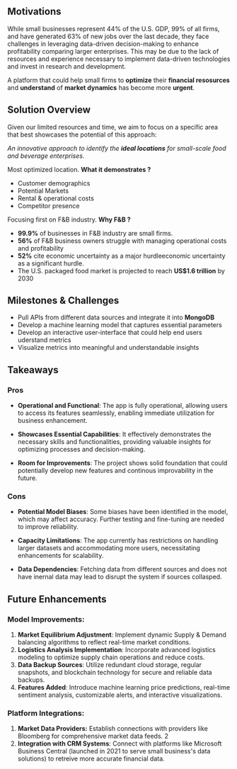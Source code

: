 ## Motivations
While small businesses represent 44% of the U.S. GDP, 99% of all firms, and have generated 63% of new jobs over the last decade, they face challenges in leveraging data-driven decision-making to enhance profitability comparing larger enterprises. This may be due to the lack of resources and experience necessary to implement data-driven technologies and invest in research and development. 

A platform that could help small firms to **optimize** their **financial resosurces** and **understand** of **market dynamics** has become more **urgent**.

## Solution Overview
Given our limited resources and time, we aim to focus on a specific area that best showcases the potential of this approach:

_An innovative approach to identify the **ideal locations** for small-scale food and beverage enterprises._

Most optimized location. **What it demonstrates ?**

- Customer demographics
- Potential Markets
- Rental & operational costs
- Competitor presence


Focusing first on F&B industry. **Why F&B ?**
- **99.9%** of businesses in F&B industry are small firms.
- **56%** of F&B business owners struggle with managing operational costs and profitability
- **52%** cite economic uncertainty as a major hurdleeconomic uncertainty as a significant hurdle.
- The U.S. packaged food market is projected to reach **US$1.6 trillion** by 2030

## Milestones & Challenges
- Pull APIs from different data sources and integrate it into **MongoDB**
- Develop a machine learning model that captures essential parameters
- Develop an interactive user-interface that could help end users uderstand metrics
- Visualize metrics into meaningful and understandable insights


## Takeaways
### Pros

+ **Operational and Functional**: The app is fully operational, allowing users to access its features seamlessly, enabling immediate utilization for business enhancement.

+ **Showcases Essential Capabilities**: It effectively demonstrates the necessary skills and functionalities, providing valuable insights for optimizing processes and decision-making. 

+ **Room for Improvements**: The project shows solid foundation that could potentially develop new features and continous improvability in the future. 

### Cons

+ **Potential Model Biases**: Some biases have been identified in the model, which may affect accuracy. Further testing and fine-tuning are needed to improve reliability.

+ **Capacity Limitations**: The app currently has restrictions on handling larger datasets and accommodating more users, necessitating enhancements for scalability.

+ **Data Dependencies**: Fetching data from different sources and does not have inernal data may lead to disrupt the system if sources collasped.

## Future Enhancements
### Model Improvements:
1. **Market Equilibrium Adjustment**: 
Implement dynamic Supply & Demand balancing algorithms to reflect real-time market conditions.
2. **Logistics Analysis Implementation**: Incorporate advanced logistics modeling to optimize supply chain operations and reduce costs.
3. **Data Backup Sources**: Utilize redundant cloud storage, regular snapshots, and blockchain technology for secure and reliable data backups.
4. **Features Added**: Introduce machine learning price predictions, real-time sentiment analysis, customizable alerts, and interactive visualizations.

### Platform Integrations:
1. **Market Data Providers:** Establish connections with providers like Bloomberg for comprehensive market data feeds.
2
2. **Integration with CRM Systems**: Connect with platforms like Microsoft Business Central (launched in 2021 to serve small business's data solutions) to retreive more accurate financial data.
